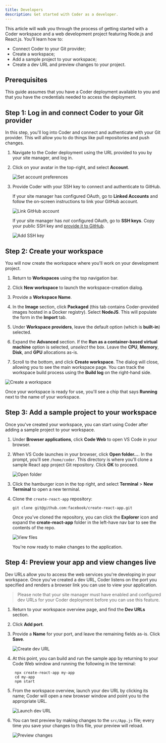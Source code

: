 ```yaml
---
title: Developers
description: Get started with Coder as a developer.
---
```


This article will walk you through the process of getting started with a Coder
workspace and a web development project featuring Node.js and React.js. You'll
learn how to:

- Connect Coder to your Git provider;
- Create a workspace;
- Add a sample project to your workspace;
- Create a dev URL and preview changes to your project.

## Prerequisites

This guide assumes that you have a Coder deployment available to you and that
you have the credentials needed to access the deployment.

## Step 1: Log in and connect Coder to your Git provider

In this step, you'll log into Coder and connect and authenticate with your Git
provider. This will allow you to do things like pull repositories and push
changes.

1. Navigate to the Coder deployment using the URL provided to you by your site
   manager, and log in.

1. Click on your avatar in the top-right, and select **Account**.

   ![Set account preferences](../assets/getting-started/account-preferences.png)

1. Provide Coder with your SSH key to connect and authenticate to GitHub.

   If your site manager has configured OAuth, go to **Linked Accounts** and
   follow the on-screen instructions to link your GitHub account.

   ![Link GitHub account](../assets/getting-started/linked-accounts.png)

   If your site manager has _not_ configured OAuth, go to **SSH keys**. Copy
   your public SSH key and
   [provide it to GitHub](https://docs.github.com/en/authentication/connecting-to-github-with-ssh/adding-a-new-ssh-key-to-your-github-account).

   ![Add SSH key](../assets/getting-started/ssh-keys.png)

## Step 2: Create your workspace

You will now create the workspace where you'll work on your development project.

1. Return to **Workspaces** using the top navigation bar.

1. Click **New workspace** to launch the workspace-creation dialog.

1. Provide a **Workspace Name**.

1. In the **Image** section, click **Packaged** (this tab contains
   Coder-provided images hosted in a Docker registry). Select **NodeJS**. This
   will populate the form in the **Import** tab.

1. Under **Workspace providers**, leave the default option (which is
   **built-in**) selected.

1. Expand the **Advanced** section. If the **Run as a container-based virtual
   machine** option is selected, _unselect_ the box. Leave the **CPU**,
   **Memory**, **Disk**, and **GPU** allocations as-is.

1. Scroll to the bottom, and click **Create workspace**. The dialog will close,
   allowing you to see the main workspace page. You can track the workspace
   build process using the **Build log** on the right-hand side.

![Create a workspace](../assets/getting-started/create-workspace.png)

Once your workspace is ready for use, you'll see a chip that says **Running**
next to the name of your workspace.

## Step 3: Add a sample project to your workspace

Once you've created your workspace, you can start using Coder after adding a
sample project to your workspace.

1. Under **Browser applications**, click **Code Web** to open VS Code in your
   browser.

1. When VS Code launches in your browser, click **Open folder...**. In the
   prompt, you'll see `/home/coder`. This directory is where you'll clone a
   sample React app project Git repository. Click **OK** to proceed.

   ![Open folder](../assets/getting-started/open-folder.png)

1. Click the hamburger icon in the top right, and select **Terminal** > **New
   Terminal** to open a new terminal.

1. Clone the `create-react-app` repository:

   ```console
   git clone git@github.com:facebook/create-react-app.git
   ```

   Once you've cloned the repository, you can click the **Explorer** icon and
   expand the **create-react-app** folder in the left-have nav bar to see the
   contents of the repo.

   ![View files](../assets/getting-started/view-files.png)

   You're now ready to make changes to the application.

## Step 4: Preview your app and view changes live

Dev URLs allow you to access the web services you're developing in your
workspace. Once you've created a dev URL, Coder listens on the port you
specified and renders a browser link you can use to view your application.

> Please note that your site manager must have enabled and configured dev URLs
> for your Coder deployment before you can use this feature.

1. Return to your workspace overview page, and find the **Dev URLs** section.

1. Click **Add port**.

1. Provide a **Name** for your port, and leave the remaining fields as-is. Click
   **Save**.

   ![Create dev URL](../assets/getting-started/create-devurl.png)

1. At this point, you can build and run the sample app by returning to your Code
   Web window and running the following in the terminal:

   ```console
    npx create-react-app my-app
    cd my-app
    npm start
   ```

1. From the workspace overview, launch your dev URL by clicking its name; Coder
   will open a new browser window and point you to the appropriate URL.

   ![Launch dev URL](../assets/getting-started/launch-devurl.png)

1. You can test preview by making changes to the `src/App.js` file; every time
   you save your changes to this file, your preview will reload.

   ![Preview changes](../assets/getting-started/hello-world.png)
